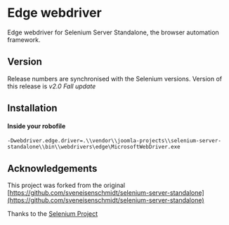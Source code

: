 # Edge webdriver

Edge webdriver for Selenium Server Standalone, the browser automation framework.

## Version
Release numbers are synchronised with the Selenium versions.
Version of this release is *v2.0 Fall update* 

## Installation

#### Inside your robofile
```
-Dwebdriver.edge.driver=.\\vendor\\joomla-projects\\selenium-server-standalone\\bin\\webdrivers\edge\MicrosoftWebDriver.exe
```

## Acknowledgements
This project was forked from the original [https://github.com/sveneisenschmidt/selenium-server-standalone](https://github.com/sveneisenschmidt/selenium-server-standalone)

Thanks to the [Selenium Project](http://docs.seleniumhq.org/)
